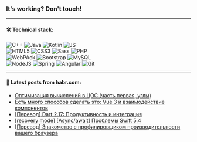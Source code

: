 ### It's working? Don't touch!

---

#### 🛠️ Technical stack:

![C++](https://img.shields.io/badge/C++-informational?logo=c%2B%2B&style=flat&logoColor=white&color=9C033A)
![Java](https://img.shields.io/badge/Java-informational?logo=java&style=flat&logoColor=white&color=007396)
![Kotlin](https://img.shields.io/badge/Kotlin-informational?logo=Kotlin&style=flat&logoColor=white&color=0095D5)
![JS](https://img.shields.io/badge/JS-informational?logo=javaScript&style=flat&logoColor=black&color=F7Df1E) <br>
![HTML5](https://img.shields.io/badge/HTML5-informational?logo=html5&style=flat&logoColor=white&color=E34F26)
![CSS3](https://img.shields.io/badge/CSS3-informational?logo=css3&style=flat&logoColor=white&color=157286)
![Sass](https://img.shields.io/badge/Saas-informational?logo=sass&style=flat&logoColor=white&color=hotpink)
![PHP](https://img.shields.io/badge/PHP-informational?logo=php&style=flat&logoColor=white&color=777BB4) <br>
![WebPAck](https://img.shields.io/badge/WebPack-informational?logo=webPack&style=flat&logoColor=white&color=FF6F00)
![Bootstrap](https://img.shields.io/badge/Bootstrap-informational?logo=Bootstrap&style=flat&logoColor=white&color=7952B3)
![MySQL](https://img.shields.io/badge/MySQL-informational?logo=MySQL&style=flat&logoColor=white&color=00f) <br>
![NodeJS](https://img.shields.io/badge/NodeJS-informational?logo=node.js&style=flat&logoColor=white&color=43853D)
![Spring](https://img.shields.io/badge/Spring-informational?logo=Spring&style=flat&logoColor=white&color=0A9EDC)
![Angular](https://img.shields.io/badge/Vue-informational?logo=vue.js&style=flat&logoColor=white&color=red)
![Git](https://img.shields.io/badge/Git-informational?logo=git&style=flat&logoColor=white&color=darkorange)

___

#### 💬 Latest posts from habr.com:

<!-- BLOG-POST-LIST:START -->
- [Оптимизация вычислений в ЦОС &lpar;часть первая, углы&rpar;](https://habr.com/ru/post/668086/?utm_source=habrahabr&utm_medium=rss&utm_campaign=668086)
- [Есть много способов сделать это: Vue 3 и взаимодействие компонентов](https://habr.com/ru/post/668072/?utm_source=habrahabr&utm_medium=rss&utm_campaign=668072)
- [[Перевод] Dart 2.17: Продуктивность и интеграция](https://habr.com/ru/post/667990/?utm_source=habrahabr&utm_medium=rss&utm_campaign=667990)
- [[recovery mode] [Async/await] Проблемы Swift 5.4](https://habr.com/ru/post/668018/?utm_source=habrahabr&utm_medium=rss&utm_campaign=668018)
- [[Перевод] Знакомство с профилировщиком производительности вашего браузера](https://habr.com/ru/post/668008/?utm_source=habrahabr&utm_medium=rss&utm_campaign=668008)
<!-- BLOG-POST-LIST:END -->
